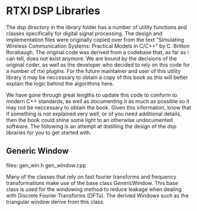 # RTXI DSP Libraries

The dsp directory in the library folder has a number of utility functions and classes specifically for
digital signal processing. The design and implementation files were originally copied over from the text
"Simulating Wireless Communication Systems: Practical Models in C/C++" by C. Britton Rorabaugh. The
original code was derived from a codebase that, as far as i can tell, does not exist anymore. We are 
bound by the decisions of the original coder, as well as the developer who decided to rely on this
code for a number of rtxi plugins. For the future maintainer and user of this utility library it may 
be neccessary to obtain a copy of this book as this will better explain the logic behind the algorithms
here.

We have gone through great lengths to update this code to conform to modern C++ standards, as well as 
documenting it as much as possible so it may not be neccessary to obtain the book. Given this information, 
know that if something is not explained very well, or of you need additional details, then the book 
could shine some light to an otherwise undocumented software. The following is an attempt at
distilling the design of the dsp libraries for you to get started with.

## Generic Window

files: gen_win.h gen_window.cpp

Many of the classes that rely on fast fourier transforms and frequency transformations make use of the base
class GenericWindow. This base class is used for the windowing method to reduce leakage when dealing with 
Discrete Fourier Transforms (DFTs). The derived Windows such as the triangular window derive from this class.
